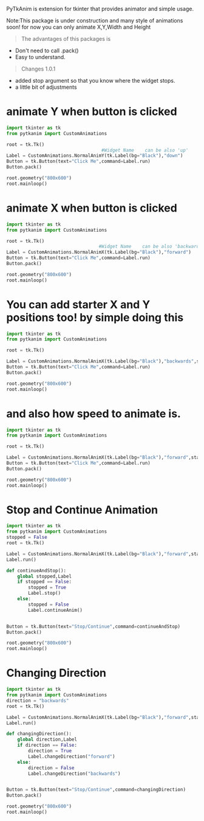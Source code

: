 PyTkAnim is extension for tkinter that provides animator and simple usage.

Note:This package is under construction and many style of animations soon!
     for now you can only animate X,Y,Width and Height



> The advantages of this packages is
* Don't need to call .pack()
* Easy to understand.

> Changes 1.0.1
* added stop argument so that you know where the widget stops.
* a little bit of adjustments


# animate Y when button is clicked
```python
import tkinter as tk
from pytkanim import CustomAnimations

root = tk.Tk() 
                                   #Widget Name    can be also 'up'
Label = CustomAnimations.NormalAnimY(tk.Label(bg="Black"),"down") 
Button = tk.Button(text="Click Me",command=Label.run)
Button.pack()

root.geometry("800x600")
root.mainloop()
```


# animate X when button is clicked
```python
import tkinter as tk
from pytkanim import CustomAnimations

root = tk.Tk()
                                  #Widget Name    can be also 'backwards'
Label = CustomAnimations.NormalAnimX(tk.Label(bg="Black"),"forward") 
Button = tk.Button(text="Click Me",command=Label.run)
Button.pack()

root.geometry("800x600")
root.mainloop()
```

# You can add starter X and Y positions too! by simple doing this
```python
import tkinter as tk
from pytkanim import CustomAnimations

root = tk.Tk()

Label = CustomAnimations.NormalAnimX(tk.Label(bg="Black"),"backwards",startAX=0.5,startAY=0.5)
Button = tk.Button(text="Click Me",command=Label.run)
Button.pack()

root.geometry("800x600")
root.mainloop()
```

# and also how speed to animate is.
```python
import tkinter as tk
from pytkanim import CustomAnimations

root = tk.Tk()

Label = CustomAnimations.NormalAnimX(tk.Label(bg="Black"),"forward",startAX=0.5,startAY=0.5,speed=10) #Higher amount of speed the more it goes slower
Button = tk.Button(text="Click Me",command=Label.run)
Button.pack()

root.geometry("800x600")
root.mainloop()
```

# Stop and Continue Animation 
```python
import tkinter as tk
from pytkanim import CustomAnimations
stopped = False
root = tk.Tk()

Label = CustomAnimations.NormalAnimX(tk.Label(bg="Black"),"forward",startAX=0,startAY=0.5,speed=10)
Label.run()

def continueAndStop():
    global stopped,Label
    if stopped == False:
        stopped = True
        Label.stop()
    else:
        stopped = False
        Label.continueAnim()


Button = tk.Button(text="Stop/Continue",command=continueAndStop)
Button.pack()

root.geometry("800x600")
root.mainloop()
```

# Changing Direction
```python
import tkinter as tk
from pytkanim import CustomAnimations
direction = "backwards"
root = tk.Tk()

Label = CustomAnimations.NormalAnimX(tk.Label(bg="Black"),"forward",startAX=0,startAY=0.5,speed=10)
Label.run()

def changingDirection():
    global direction,Label
    if direction == False:
        direction = True
        Label.changeDirection("forward")
    else:
        direction = False
        Label.changeDirection("backwards")


Button = tk.Button(text="Stop/Continue",command=changingDirection)
Button.pack()

root.geometry("800x600")
root.mainloop()
```
